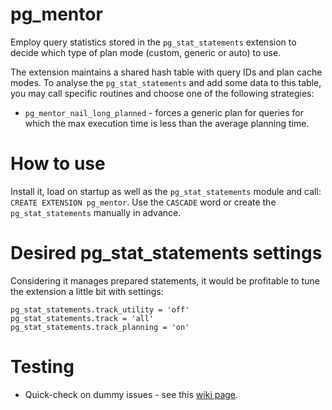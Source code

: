 # pg_mentor

Employ query statistics stored in the `pg_stat_statements` extension to decide which type of plan mode (custom, generic or auto) to use.

The extension maintains a shared hash table with query IDs and plan cache modes. To analyse the `pg_stat_statements` and add some data to this table, you may call specific routines and choose one of the following strategies:

- `pg_mentor_nail_long_planned` - forces a generic plan for queries for which the max execution time is less than the average planning time.

# How to use
Install it, load on startup as well as the `pg_stat_statements` module and call:
`CREATE EXTENSION pg_mentor`. Use the `CASCADE` word or create the `pg_stat_statements` manually in advance.

# Desired pg_stat_statements settings

Considering it manages prepared statements, it would be profitable to tune the extension a little bit with settings:

```
pg_stat_statements.track_utility = 'off'
pg_stat_statements.track = 'all'
pg_stat_statements.track_planning = 'on'
```

# Testing
- Quick-check on dummy issues - see this [wiki page](https://github.com/danolivo/pg_mentor/wiki/How-to-pass-make-check).
